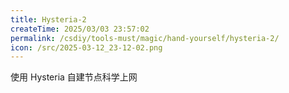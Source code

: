 ```yaml
---
title: Hysteria-2
createTime: 2025/03/03 23:57:02
permalink: /csdiy/tools-must/magic/hand-yourself/hysteria-2/
icon: /src/2025-03-12_23-12-02.png
---
```


<LinkCard href="https://voxsay.com/posts/using-hysteria-build-proxy-for-internet-access/"
title="Hysteria-2">使用 Hysteria 自建节点科学上网</LinkCard>